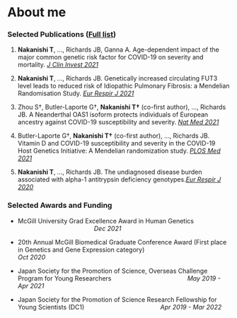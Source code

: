 # About me

### Selected Publications ([Full list](https://scholar.google.com/citations?hl=ja&user=rWjHHf4AAAAJ))
  
1. **Nakanishi T**, ..., Richards JB, Ganna A. Age-dependent impact of the major common genetic risk factor for COVID-19 on severity and mortality. [_J Clin Invest 2021_](https://www.jci.org/articles/view/152386)

2. **Nakanishi T**, ..., Richards JB. Genetically increased circulating FUT3 level leads to reduced risk of Idiopathic Pulmonary Fibrosis: a Mendelian Randomisation Study. [_Eur Respir J 2021_](https://pubmed.ncbi.nlm.nih.gov/34172473/)

3. Zhou S†, Butler-Laporte G†, **Nakanishi T†** (co-first author), ..., Richards JB. A Neanderthal OAS1 isoform protects individuals of European ancestry against COVID-19 susceptibility and severity. [_Nat Med 2021_](https://www.nature.com/articles/s41591-021-01281-1)

4.	Butler-Laporte G†, **Nakanishi T†** (co-first author), ..., Richards JB. Vitamin D and COVID-19 susceptibility and severity in the COVID-19 Host Genetics Initiative: A Mendelian randomization study. [_PLOS Med 2021_](https://journals.plos.org/plosmedicine/article?id=10.1371/journal.pmed.1003605)

5. **Nakanishi T**, ..., Richards JB. The undiagnosed disease burden associated with alpha-1 antitrypsin deficiency genotypes.[_Eur Respir J 2020_](https://erj.ersjournals.com/content/56/6/2001441)

### Selected Awards and Funding

* McGill University Grad Excellence Award in Human Genetics 
&emsp;&emsp;&emsp;&emsp;&emsp;&emsp;&emsp;&emsp;&emsp;&emsp;&emsp;&emsp; _Dec 2021_ 

* 20th Annual McGill Biomedical Graduate Conference Award (First place in Genetics and Gene Expression category)
&emsp;&emsp;&emsp;&emsp;&emsp;&emsp;&emsp;&emsp;&emsp;&emsp;&emsp;&emsp; _Oct 2020_

* Japan Society for the Promotion of Science, Overseas Challenge Program for Young Researchers
&emsp;&emsp;&emsp;&emsp;&emsp;&emsp;&emsp;&emsp;&emsp;&emsp;&emsp;&emsp;_May 2019 - Apr 2021_ 

* Japan Society for the Promotion of Science Research Fellowship for Young Scientists (DC1)
&emsp;&emsp;&emsp;&emsp;&emsp;&emsp;&emsp;&emsp;&emsp;&emsp;&emsp;&emsp;_Apr 2019 - Mar 2022_ 
